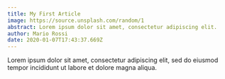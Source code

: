 ```yaml
---
title: My First Article
image: https://source.unsplash.com/random/1
abstract: Lorem ipsum dolor sit amet, consectetur adipiscing elit.
author: Mario Rossi
date: 2020-01-07T17:43:37.669Z
---
```


Lorem ipsum dolor sit amet, consectetur adipiscing elit, sed do eiusmod tempor incididunt ut labore et dolore magna aliqua.
